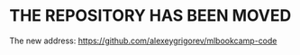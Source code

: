 # THE REPOSITORY HAS BEEN MOVED

The new address: https://github.com/alexeygrigorev/mlbookcamp-code
